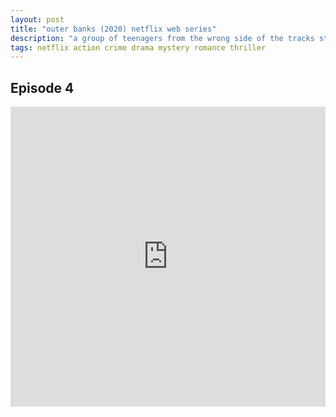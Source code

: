```yaml
---
layout: post
title: "outer banks (2020) netflix web series"
description: "a group of teenagers from the wrong side of the tracks stumble upon a treasure map that unearths a long buried secret. "
tags: netflix action crime drama mystery romance thriller
---
```




## Episode 4

<div class="responsive-container">
<iframe src="https://drive.google.com/file/d/1T_4dyb39s9cqeMntcPuWprCahmHc81XT/preview" frameborder="0" marginwidth="0" marginheight="0" scrolling="NO" width="100%" height="480" allowfullscreen></iframe>
<div style="width: 80px; height: 80px; position: absolute; opacity: 0; right: 0px; top: 0px;"> </div></div>

